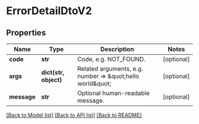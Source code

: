 # ErrorDetailDtoV2

## Properties
Name | Type | Description | Notes
------------ | ------------- | ------------- | -------------
**code** | **str** | Code, e.g. NOT_FOUND. | [optional] 
**args** | **dict(str, object)** | Related arguments, e.g. number &#x3D;&gt; \&quot;hello world\&quot; | [optional] 
**message** | **str** | Optional human-readable message. | [optional] 

[[Back to Model list]](../README.md#documentation-for-models) [[Back to API list]](../README.md#documentation-for-api-endpoints) [[Back to README]](../README.md)

